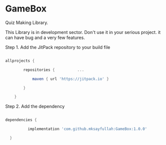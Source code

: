 # GameBox 
Quiz Making Library.

This Library is in development sector. Don't use it in your serious project. it can have bug and a very few features.

Step 1. Add the JitPack repository to your build file

```gradle

allprojects {

		repositories {			...

			maven { url 'https://jitpack.io' }

		}

	}

  ```

  

  Step 2. Add the dependency

  

  ```gradle

  dependencies {

	        implementation 'com.github.mksayfullah:GameBox:1.0.0'

	}

  ```
